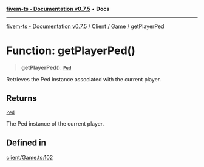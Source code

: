 [**fivem-ts - Documentation v0.7.5**](../../../../../README.md) • **Docs**

***

[fivem-ts - Documentation v0.7.5](../../../../../README.md) / [Client](../../../README.md) / [Game](../README.md) / getPlayerPed

# Function: getPlayerPed()

> **getPlayerPed**(): [`Ped`](../../../classes/Ped.md)

Retrieves the Ped instance associated with the current player.

## Returns

[`Ped`](../../../classes/Ped.md)

The Ped instance of the current player.

## Defined in

[client/Game.ts:102](https://github.com/Purpose-Dev/fivem-ts/blob/main/src/client/Game.ts#L102)
